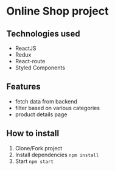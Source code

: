 # Online Shop project

## Technologies used
- ReactJS
- Redux
- React-route
- Styled Components

## Features
- fetch data from backend
- filter based on various categories
- product details page

## How to install
1. Clone/Fork project
2. Install dependencies `npm install`
3. Start `npm start`